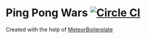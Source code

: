 # Ping Pong Wars [![Circle CI](https://circleci.com/gh/dexterneo/ping_pong_wars/tree/master.svg?style=svg)](https://circleci.com/gh/dexterneo/ping_pong_wars/tree/master)

Created with the help of [MeteorBoilerplate](https://github.com/dexterneo/meteorBoilerplate)
